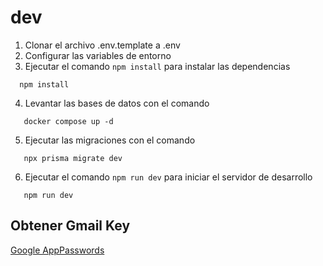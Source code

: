 # dev

1. Clonar el archivo .env.template a .env
2. Configurar las variables de entorno
3. Ejecutar el comando `npm install` para instalar las dependencias

```
  npm install
```

4. Levantar las bases de datos con el comando

```
   docker compose up -d
```

5. Ejecutar las migraciones con el comando

```
   npx prisma migrate dev
```

6. Ejecutar el comando `npm run dev`
   para iniciar el servidor de desarrollo

```
   npm run dev
```

## Obtener Gmail Key

[Google AppPasswords](https://myaccount.google.com/u/0/apppasswords)
